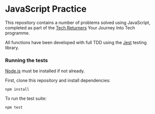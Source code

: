 # JavaScript Practice

This repository contains a number of problems solved using JavaScript, completed as part of the [Tech Returners](https://www.techreturners.com/) Your Journey Into Tech programme.

All functions have been developed with full TDD using the [Jest](https://jestjs.io) testing library.

### Running the tests

[Node.js](https://nodejs.org/en/) must be installed if not already.

First, clone this repository and install dependencies:

    npm install

To run the test suite:

    npm test


